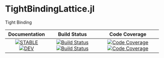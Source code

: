 # TightBindingLattice.jl

Tight Binding

| **Documentation** | **Build Status** | **Code Coverage** |
|:-----------------:|:----------------:|:-----------------:|
| [![**STABLE**][docs-stable-img]][docs-stable-url] [![**DEV**][docs-dev-img]][docs-dev-url] | [![Build Status][travis-img]][travis-url] [![Build Status][appveyor-img]][appveyor-url] | [![Code Coverage][codecov-img]][codecov-url] [![Code Coverage][coveralls-img]][coveralls-url] |


[docs-stable-img]: https://img.shields.io/badge/docs-stable-blue.svg
[docs-stable-url]: http://kyungminlee.org/TightBindingLattice.jl/stable
[docs-dev-img]: https://img.shields.io/badge/docs-dev-blue.svg
[docs-dev-url]: http://kyungminlee.org/TightBindingLattice.jl/dev

[travis-img]: https://travis-ci.org/kyungminlee/TightBindingLattice.jl.svg?branch=master
[travis-url]: https://travis-ci.org/kyungminlee/TightBindingLattice.jl

[appveyor-img]: https://ci.appveyor.com/api/projects/status/r5270ufhu14imba0?svg=true
[appveyor-url]: https://ci.appveyor.com/project/kyungminlee/exactdiagonalization-jl

[codecov-img]: https://codecov.io/gh/kyungminlee/TightBindingLattice.jl/branch/master/graph/badge.svg
[codecov-url]: https://codecov.io/gh/kyungminlee/TightBindingLattice.jl

[coveralls-img]: https://coveralls.io/repos/github/kyungminlee/TightBindingLattice.jl/badge.svg?branch=master
[coveralls-url]: https://coveralls.io/github/kyungminlee/TightBindingLattice.jl?branch=master
